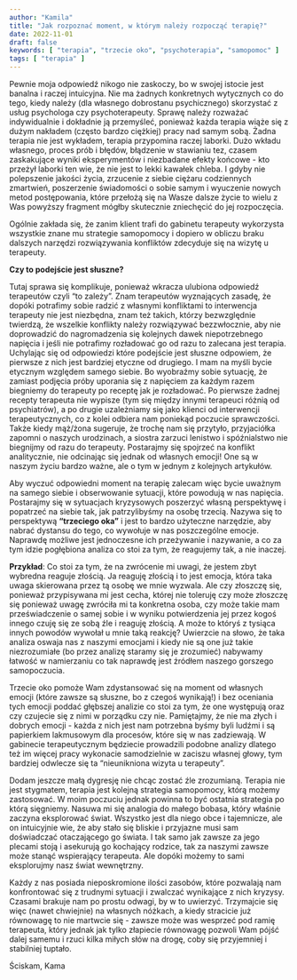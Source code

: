 ```yaml
---
author: "Kamila"
title: "Jak rozpoznać moment, w którym należy rozpocząć terapię?"
date: 2022-11-01
draft: false
keywords: [ "terapia", "trzecie oko", "psychoterapia", "samopomoc" ]
tags: [ "terapia" ]
---
```


Pewnie moja odpowiedź nikogo nie zaskoczy, bo w swojej istocie jest banalna i raczej intuicyjna. Nie ma żadnych konkretnych wytycznych co do tego, kiedy należy (dla własnego dobrostanu psychicznego) skorzystać z usług psychologa czy psychoterapeuty. Sprawę należy rozważać indywidualnie i dokładnie ją przemyśleć, ponieważ każda terapia wiąże się z dużym nakładem (często bardzo ciężkiej) pracy nad samym sobą. Żadna terapia nie jest wykładem, terapia przypomina raczej laborki. Dużo wkładu własnego, proces prób i błędów, błądzenie w stawianiu tez, czasem zaskakujące wyniki eksperymentów i niezbadane efekty końcowe - kto przeżył laborki ten wie, że nie jest to lekki kawałek chleba. I gdyby nie polepszenie jakości życia, zrzucenie z siebie ciężaru codziennych zmartwień, poszerzenie  świadomości o sobie samym i wyuczenie nowych metod postępowania, które przełożą się na Wasze dalsze życie to wielu z Was powyższy fragment mógłby skutecznie zniechęcić do jej rozpoczęcia.

Ogólnie zakłada się, że zanim klient trafi do gabinetu terapeuty wykorzysta wszystkie znane mu strategie samopomocy i dopiero w obliczu braku dalszych narzędzi rozwiązywania konfliktów zdecyduje się na wizytę u terapeuty.

**Czy to podejście jest słuszne?**

Tutaj sprawa się komplikuje, ponieważ wkracza ulubiona odpowiedź terapeutów czyli “to zależy”. Znam terapeutów wyznających zasadę, że dopóki potrafimy sobie radzić z własnymi konfliktami to interwencja terapeuty nie jest niezbędna, znam też takich, którzy bezwzględnie twierdzą, że wszelkie konflikty należy rozwiązywać bezzwłocznie, aby nie doprowadzić do nagromadzenia się kolejnych dawek niepotrzebnego napięcia i jeśli nie potrafimy rozładować go od razu to zalecana jest terapia. Uchylając się od odpowiedzi które podejście jest słuszne odpowiem, że pierwsze z nich jest bardziej etyczne od drugiego. I mam na myśli bycie etycznym względem samego siebie. Bo wyobraźmy sobie sytuację, że zamiast podjęcia próby uporania się z napięciem za każdym razem biegniemy do terapeuty po receptę jak je rozładować. Po pierwsze żadnej recepty terapeuta nie wypisze (tym się między innymi terapeuci różnią od psychiatrów), a po drugie uzależniamy się jako klienci od interwencji terapeutycznych, co z kolei odbiera nam poniekąd poczucie sprawczości. Także kiedy mąż/żona sugeruje, że trochę nam się przytyło, przyjaciółka zapomni o naszych urodzinach, a siostra zarzuci lenistwo i spóźnialstwo nie biegnijmy od razu do terapeuty. Postarajmy się spojrzeć na konflikt analitycznie, nie odcinając się jednak od własnych emocji! One są w naszym życiu bardzo ważne, ale o tym w jednym z kolejnych artykułów.

Aby wyczuć odpowiedni moment na terapię zalecam więc bycie uważnym na samego siebie i obserwowanie sytuacji, które powodują w nas napięcia. Postarajmy się w sytuacjach kryzysowych poszerzyć własną perspektywę i popatrzeć na siebie tak, jak patrzylibyśmy na osobę trzecią. Nazywa się to perspektywą **“trzeciego oka”** i jest to bardzo użyteczne narzędzie, aby nabrać dystansu do tego, co wywołuje w nas poszczególne emocje. Naprawdę możliwe jest jednoczesne ich przeżywanie i nazywanie, a co za tym idzie pogłębiona analiza co stoi za tym, że reagujemy tak, a nie inaczej.

**Przykład**:
Co stoi za tym, że na zwrócenie mi uwagi, że jestem zbyt wybredna reaguje złością.
Ja reaguję złością i to jest emocja, która taka uwaga skierowana przez tą osobę we mnie wyzwala. Ale czy złoszczę się, ponieważ przypisywana mi jest cecha, której nie toleruję czy może złoszczę się ponieważ uwagę zwróciła mi ta konkretna osoba, czy może takie mam przeświadczenie o samej sobie i w wyniku potwierdzenia jej przez kogoś innego czuję się ze sobą źle i reaguję złością. A może to któryś z tysiąca innych powodów wywołał u mnie taką reakcję? Uwierzcie na słowo, że taka analiza oswaja nas z naszymi emocjami i kiedy nie są one już takie niezrozumiałe (bo przez analizę staramy się je zrozumieć) nabywamy łatwość w namierzaniu co tak naprawdę jest źródłem naszego gorszego samopoczucia.

Trzecie oko pomoże Wam zdystansować się na moment od własnych emocji (które zawsze są słuszne, bo z czegoś wynikają!) i bez oceniania tych emocji poddać głębszej analizie co stoi za tym, że one występują oraz czy czujecie się z nimi w porządku czy nie. Pamiętajmy, że nie ma złych i dobrych emocji - każda z nich jest nam potrzebna byśmy byli ludźmi i są papierkiem lakmusowym dla procesów, które się w nas zadziewają. W gabinecie terapeutycznym będziecie prowadzili podobne analizy dlatego też im więcej pracy wykonacie samodzielnie w zaciszu własnej głowy, tym bardziej odwlecze się ta “nieunikniona wizyta u terapeuty”.

Dodam jeszcze małą dygresję nie chcąc zostać źle zrozumianą. Terapia nie jest stygmatem, terapia jest kolejną strategia samopomocy, którą możemy zastosować. W moim poczuciu jednak powinna to być ostatnia strategia po którą sięgniemy. Nasuwa mi się analogia do małego bobasa, który właśnie zaczyna eksplorować świat. Wszystko jest dla niego obce i tajemnicze, ale on intuicyjnie wie, że aby stało się bliskie i przyjazne musi sam doświadczać otaczającego go świata. I tak samo jak zawsze za jego plecami stoją i asekurują go kochający rodzice, tak za naszymi zawsze może stanąć wspierający terapeuta. Ale dopóki możemy to sami eksplorujmy nasz świat wewnętrzny.

Każdy z nas posiada nieposkromione ilości zasobów, które pozwalają nam konfrontować się z trudnymi sytuacji i zwalczać wynikające z nich kryzysy. Czasami brakuje nam po prostu odwagi, by w to uwierzyć. Trzymajcie się więc (nawet chwiejnie) na własnych nóżkach, a kiedy stracicie już równowagę to nie martwcie się - zawsze może was wesprzeć pod ramię terapeuta, który jednak jak tylko złapiecie równowagę pozwoli Wam pójść dalej samemu i rzuci kilka miłych słów na drogę, coby się przyjemniej i stabilniej tuptało.

Ściskam,
Kama
